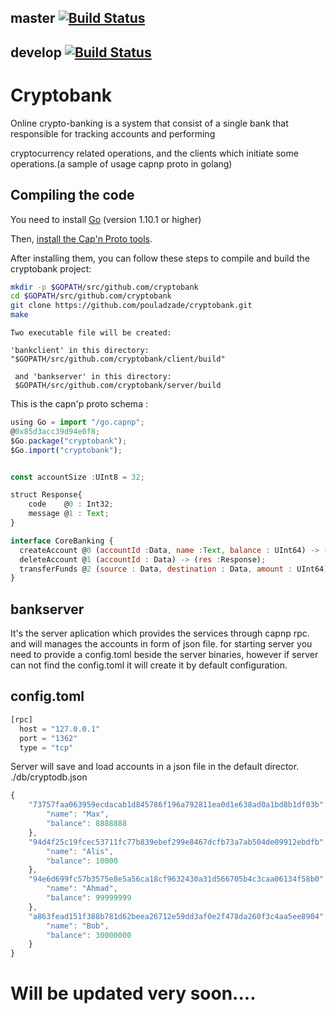 ## master  [![Build Status](https://api.travis-ci.org/pouladzade/cryptobank.svg?branch=master)](https://travis-ci.org/pouladzade/cryptobank)
## develop [![Build Status](https://api.travis-ci.org/pouladzade/cryptobank.svg?branch=develop)](https://travis-ci.org/pouladzade/cryptobank)

# Cryptobank
Online crypto-banking is a system that consist of a single bank that responsible for tracking accounts and performing 

cryptocurrency related operations, and the clients which initiate some operations.(a sample of usage capnp proto in golang)
## Compiling the code

You need to install [Go](https://golang.org/) (version 1.10.1 or higher)
<p>Then, <a href="https://capnproto.org/install.html" rel="nofollow">install the Cap'n Proto tools</a>.

After installing them, you can follow these steps to compile and build the cryptobank project:

```bash
mkdir -p $GOPATH/src/github.com/cryptobank
cd $GOPATH/src/github.com/cryptobank
git clone https://github.com/pouladzade/cryptobank.git
make
```
```
Two executable file will be created:

'bankclient' in this directory:
"$GOPATH/src/github.com/cryptobank/client/build"

 and 'bankserver' in this directory:
 $GOPATH/src/github.com/cryptobank/server/build
```

This is the capn'p proto schema :
```js
using Go = import "/go.capnp";
@0x85d3acc39d94e0f8;
$Go.package("cryptobank");
$Go.import("cryptobank");


const accountSize :UInt8 = 32;

struct Response{
    code    @0 : Int32;
    message @1 : Text;
}

interface CoreBanking {
  createAccount @0 (accountId :Data, name :Text, balance : UInt64) -> (res:Response);
  deleteAccount @1 (accountId : Data) -> (res :Response);
  transferFunds @2 (source : Data, destination : Data, amount : UInt64) -> (res :Response);
}

```
## bankserver
It's the server aplication which provides the services through capnp rpc.
and will manages the accounts in form of json file.
for starting server you need to provide a config.toml beside the server binaries,
however if server can not find the config.toml it will create it by default configuration.

## config.toml
```js
[rpc]
  host = "127.0.0.1"
  port = "1362"
  type = "tcp"
```

Server will save and load accounts in a json file in the default director.
./db/cryptodb.json
```js
{
    "73757faa063959ecdacab1d845786f196a792811ea0d1e638ad0a1bd8b1df03b": {
        "name": "Max",
        "balance": 8888888
    },
    "94d4f25c19fcec53711fc77b839ebef299e8467dcfb73a7ab504de09912ebdfb": {
        "name": "Alis",
        "balance": 10000
    },
    "94e6d699fc57b3575e8e5a56ca18cf9632430a31d566705b4c3caa06134f58b0": {
        "name": "Ahmad",
        "balance": 99999999
    },
    "a863fead151f388b781d62beea26712e59dd3af0e2f478da260f3c4aa5ee8904": {
        "name": "Bob",
        "balance": 30000000
    }
}
```  
# Will be updated very soon....
